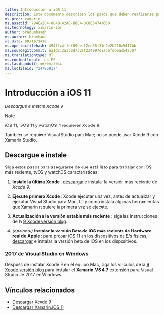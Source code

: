 ```yaml
---
title: Introducción a iOS 11
description: Este documento describen los pasos que deben realizarse para empezar a desarrollar aplicaciones de iOS 11. Describe cómo descargar Xcode y actualizar 2017 de Visual Studio.
ms.prod: xamarin
ms.assetid: 794EA2C4-884B-42AC-B8C4-8C8E5474B660
ms.technology: xamarin-ios
author: bradumbaugh
ms.author: brumbaug
ms.date: 09/19/2016
ms.openlocfilehash: 494ffa4ffef09eedf2ce38f33e2e2b216a9417bb
ms.sourcegitcommit: ea1dc12a3c2d7322f234997daacbfdb6ad542507
ms.translationtype: MT
ms.contentlocale: es-ES
ms.lasthandoff: 06/05/2018
ms.locfileid: "34786917"
---
```

# <a name="getting-started-with-ios-11"></a>Introducción a iOS 11

_Descargue e instale Xcode 9_

> [!NOTE]
> iOS 11, tvOS 11 y watchOS 4 requieren Xcode 9.
>
> También se requiere Visual Studio para Mac; no se puede usar Xcode 9 con Xamarin Studio.

## <a name="download-and-install"></a>Descargue e instale

Siga estos pasos para asegurarse de que está listo para trabajar con iOS más reciente, tvOS y watchOS características:

1. **Instale la última Xcode** : [descargar](https://developer.apple.com/download/) e instalar la versión más reciente de _Xcode 9_.

2. **Ejecute primero Xcode** : Xcode ejecutar una vez, antes de actualizar y ejecutar Visual Studio para Mac, tal y como instala algunas herramientas que Xamarin requiere la primera vez se ejecute.

3. **Actualización a la versión estable más reciente** : siga las instrucciones de la [9 Xcode versión blog](https://releases.xamarin.com/stable-release-15-3-5-with-xcode-9-support/).

4. _(opcional)_  **Instalar la versión Beta de iOS más reciente de Hardware real de Apple** : para probar iOS 11 en los dispositivos de E/s físicas, [descargar](https://developer.apple.com/download/) e instalar la versión beta de iOS en los dispositivos.


### <a name="visual-studio-2017-on-windows"></a>2017 de Visual Studio en Windows

Después de instalar Xcode 9 en el equipo Mac, siga los vínculos de la [9 Xcode versión blog](https://releases.xamarin.com/stable-release-15-3-5-with-xcode-9-support/) para instalar el **Xamarin.VS 4.7** extensión para Visual Studio de 2017 en Windows.


## <a name="related-links"></a>Vínculos relacionados

- [Descargar Xcode 9](https://developer.apple.com/download/)
- [Descargar Xamarin.iOS 11](https://releases.xamarin.com/stable-release-15-3-5-with-xcode-9-support/)
